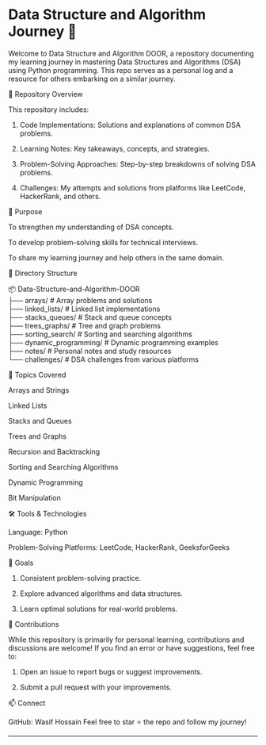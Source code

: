 # Data Structure and Algorithm Journey 🚪

Welcome to Data Structure and Algorithm DOOR, a repository documenting my learning journey in mastering Data Structures and Algorithms (DSA) using Python programming. This repo serves as a personal log and a resource for others embarking on a similar journey.

📌 Repository Overview

This repository includes:

1. Code Implementations: Solutions and explanations of common DSA problems.


2. Learning Notes: Key takeaways, concepts, and strategies.


3. Problem-Solving Approaches: Step-by-step breakdowns of solving DSA problems.


4. Challenges: My attempts and solutions from platforms like LeetCode, HackerRank, and others.



🚀 Purpose

To strengthen my understanding of DSA concepts.

To develop problem-solving skills for technical interviews.

To share my learning journey and help others in the same domain.


📂 Directory Structure

📦 Data-Structure-and-Algorithm-DOOR  
├── arrays/          # Array problems and solutions  
├── linked_lists/    # Linked list implementations  
├── stacks_queues/   # Stack and queue concepts  
├── trees_graphs/    # Tree and graph problems  
├── sorting_search/  # Sorting and searching algorithms  
├── dynamic_programming/ # Dynamic programming examples  
├── notes/           # Personal notes and study resources  
└── challenges/      # DSA challenges from various platforms

📖 Topics Covered

Arrays and Strings

Linked Lists

Stacks and Queues

Trees and Graphs

Recursion and Backtracking

Sorting and Searching Algorithms

Dynamic Programming

Bit Manipulation


🛠️ Tools & Technologies

Language: Python

Problem-Solving Platforms: LeetCode, HackerRank, GeeksforGeeks


🎯 Goals

1. Consistent problem-solving practice.


2. Explore advanced algorithms and data structures.


3. Learn optimal solutions for real-world problems.



🤝 Contributions

While this repository is primarily for personal learning, contributions and discussions are welcome! If you find an error or have suggestions, feel free to:

1. Open an issue to report bugs or suggest improvements.


2. Submit a pull request with your improvements.



📫 Connect

GitHub: Wasif Hossain
Feel free to star ⭐ the repo and follow my journey!


---

